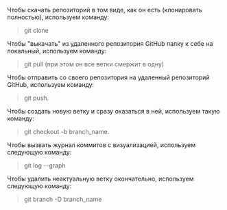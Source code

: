 Чтобы скачать репозиторий в том виде, как он есть (клонировать полностью), используем команду: 
> git clone

Чтобы "выкачать" из удаленного репозитория GitHub папку к себе на локальный, используем команду:
> git pull (при этом он все ветки смержит в одну)

Чтобы отправить со своего репозитория на удаленный репозиторий GitHub, используем команду:
> git push.

Чтобы создать новую ветку и сразу оказаться в ней, используем такую команду:
> git checkout -b branch_name.

Чтобы вызвать журнал коммитов с визуализацией, используем следующую команду:
> git log --graph

Чтобы удалить неактуальную ветку окончательно, используем следующую команду:
> git branch -D branch_name
